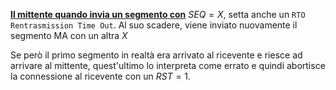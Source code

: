 <b><u>Il mittente quando invia un segmento con</u></b> $SEQ = X$, setta anche un `RTO Rentrasmission Time Out`. 
Al suo scadere, viene inviato nuovamente il segmento MA con un altra $X$

Se però il primo segmento in realtà era arrivato al ricevente e riesce ad arrivare al mittente, quest'ultimo lo interpreta come errato e quindi abortisce la connessione al ricevente con un $RST=1$.